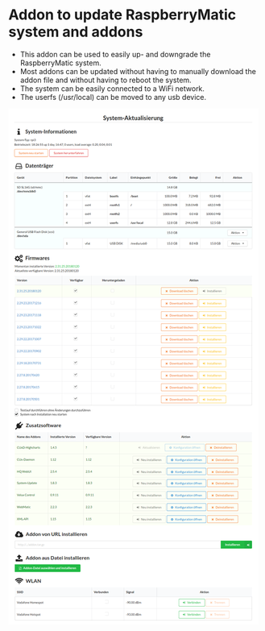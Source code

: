 # Addon to update RaspberryMatic system and addons
* This addon can be used to easily up- and downgrade the RaspberryMatic system.
* Most addons can be updated without having to manually download the addon file and without having to reboot the system.
* The system can be easily connected to a WiFi network.
* The userfs (/usr/local) can be moved to any usb device.

![Screenshot](./_doc/rmupdate-screenshot.png)

